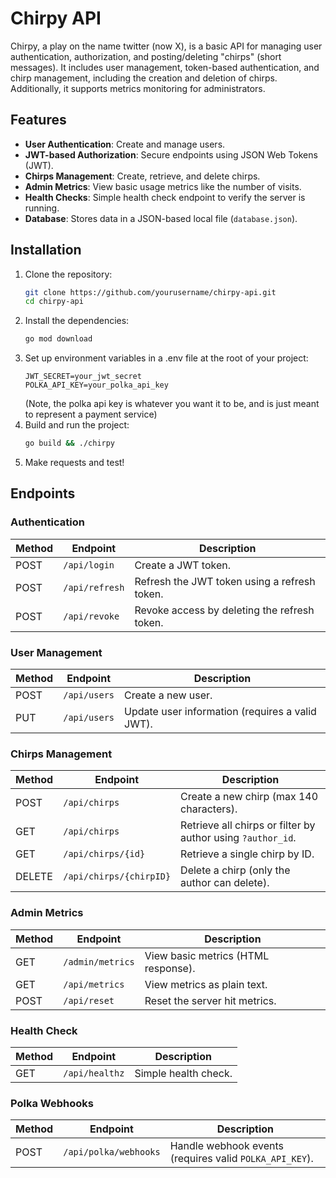 # Chirpy API

Chirpy, a play on the name twitter (now X), is a basic API for managing user authentication, authorization, and posting/deleting "chirps" (short messages). It includes user management, token-based authentication, and chirp management, including the creation and deletion of chirps. Additionally, it supports metrics monitoring for administrators.

## Features

- **User Authentication**: Create and manage users.
- **JWT-based Authorization**: Secure endpoints using JSON Web Tokens (JWT).
- **Chirps Management**: Create, retrieve, and delete chirps.
- **Admin Metrics**: View basic usage metrics like the number of visits.
- **Health Checks**: Simple health check endpoint to verify the server is running.
- **Database**: Stores data in a JSON-based local file (`database.json`).

## Installation

1. Clone the repository:
   ```bash
   git clone https://github.com/yourusername/chirpy-api.git
   cd chirpy-api
2. Install the dependencies:
   ```bash
   go mod download
3. Set up environment variables in a .env file at the root of your project:
    ```
    JWT_SECRET=your_jwt_secret
    POLKA_API_KEY=your_polka_api_key
    ```
   (Note, the polka api key is whatever you want it to be, and is just meant to represent a payment service)
4. Build and run the project:
    ```bash
    go build && ./chirpy
5. Make requests and test!


## Endpoints

### Authentication

| Method | Endpoint         | Description                                    |
|--------|------------------|------------------------------------------------|
| POST   | `/api/login`      | Create a JWT token.                            |
| POST   | `/api/refresh`    | Refresh the JWT token using a refresh token.   |
| POST   | `/api/revoke`     | Revoke access by deleting the refresh token.   |

### User Management

| Method | Endpoint          | Description                                      |
|--------|-------------------|--------------------------------------------------|
| POST   | `/api/users`       | Create a new user.                               |
| PUT    | `/api/users`       | Update user information (requires a valid JWT).  |

### Chirps Management

| Method  | Endpoint               | Description                                             |
|---------|------------------------|---------------------------------------------------------|
| POST    | `/api/chirps`           | Create a new chirp (max 140 characters).                |
| GET     | `/api/chirps`           | Retrieve all chirps or filter by author using `?author_id`. |
| GET     | `/api/chirps/{id}`      | Retrieve a single chirp by ID.                          |
| DELETE  | `/api/chirps/{chirpID}` | Delete a chirp (only the author can delete).            |

### Admin Metrics

| Method | Endpoint             | Description                                      |
|--------|----------------------|--------------------------------------------------|
| GET    | `/admin/metrics`      | View basic metrics (HTML response).              |
| GET    | `/api/metrics`        | View metrics as plain text.                      |
| POST   | `/api/reset`          | Reset the server hit metrics.                    |

### Health Check

| Method | Endpoint         | Description             |
|--------|------------------|-------------------------|
| GET    | `/api/healthz`    | Simple health check.    |

### Polka Webhooks

| Method | Endpoint                | Description                                            |
|--------|-------------------------|--------------------------------------------------------|
| POST   | `/api/polka/webhooks`    | Handle webhook events (requires valid `POLKA_API_KEY`). |
